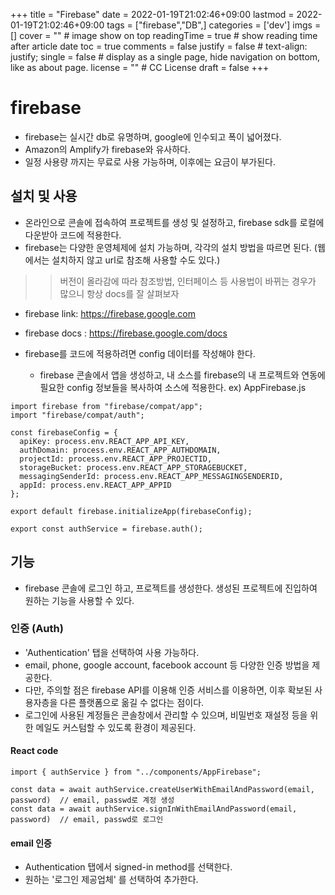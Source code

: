 +++
title = "Firebase"
date = 2022-01-19T21:02:46+09:00
lastmod = 2022-01-19T21:02:46+09:00
tags = ["firebase","DB",]
categories = ['dev']
imgs = []
cover = ""  # image show on top
readingTime = true  # show reading time after article date
toc = true
comments = false
justify = false  # text-align: justify;
single = false  # display as a single page, hide navigation on bottom, like as about page.
license = ""  # CC License
draft = false
+++

# firebase
- firebase는 실시간 db로 유명하며, google에 인수되고 폭이 넓어졌다.
- Amazon의 Amplify가 firebase와 유사하다.
- 일정 사용량 까지는 무료로 사용 가능하며, 이후에는 요금이 부가된다.

## 설치 및 사용
- 온라인으로 콘솔에 접속하여 프로젝트를 생성 및 설정하고, firebase sdk를 로컬에 다운받아 코드에 적용한다.
- firebase는 다양한 운영체제에 설치 가능하며, 각각의 설치 방법을 따르면 된다.
  (웹에서는 설치하지 않고 url로 참조해 사용할 수도 있다.)
>> 버전이 올라감에 따라 참조방법, 인터페이스 등 사용법이 바뀌는 경우가 많으니 항상 docs를 잘 살펴보자
 - firebase link: https://firebase.google.com
 - firebase docs : https://firebase.google.com/docs

- firebase를 코드에 적용하려면 config 데이터를 작성해야 한다.
  - firebase 콘솔에서 앱을 생성하고, 내 소스를 firebase의 내 프로젝트와 연동에 필요한 config 정보들을 복사하여 소스에 적용한다.
  ex) AppFirebase.js
```
import firebase from "firebase/compat/app";
import "firebase/compat/auth";

const firebaseConfig = {
  apiKey: process.env.REACT_APP_API_KEY,
  authDomain: process.env.REACT_APP_AUTHDOMAIN,
  projectId: process.env.REACT_APP_PROJECTID,
  storageBucket: process.env.REACT_APP_STORAGEBUCKET,
  messagingSenderId: process.env.REACT_APP_MESSAGINGSENDERID,
  appId: process.env.REACT_APP_APPID
};

export default firebase.initializeApp(firebaseConfig);

export const authService = firebase.auth();

```

## 기능
- firebase 콘솔에 로그인 하고, 프로젝트를 생성한다. 생성된 프로젝트에 진입하여 원하는 기능을 사용할 수 있다.

### 인증 (Auth)
- 'Authentication' 탭을 선택하여 사용 가능하다.
- email, phone, google account, facebook account 등 다양한 인증 방법을 제공한다.
- 다만, 주의할 점은 firebase API를 이용해 인증 서비스를 이용하면, 이후 확보된 사용자층을 다른 플랫폼으로 옮길 수 없다는 점이다.
- 로그인에 사용된 계정들은 콘솔창에서 관리할 수 있으며, 비밀번호 재설정 등을 위한 메일도 커스텀할 수 있도록 환경이 제공된다.

#### React code
```
import { authService } from "../components/AppFirebase";

const data = await authService.createUserWithEmailAndPassword(email, password)  // email, passwd로 계정 생성
const data = await authService.signInWithEmailAndPassword(email, password)  // email, passwd로 로그인

```

#### email 인증
- Authentication 탭에서 signed-in method를 선택한다.
- 원하는 '로그인 제공업체' 를 선택하여 추가한다.

#####
